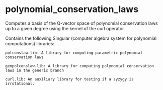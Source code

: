 # polynomial_conservation_laws
Computes a basis of the Q-vector space of polynomial conservation laws up to a given degree 
using the kernel of the curl operator

Contains the following Singular (computer algebra system for polynomial computations) libraries:

    polconslaw.lib: A library for computing parametric polynomial conservation laws
    
    genpolconslaw.lib: A library for computing polynomial conservation laws in the generic branch
    
    curl.lib: An auxiliary library for testing if a syzygy is irrotational.
